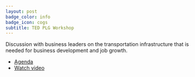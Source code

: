 ```yaml
---
layout: post
badge_color: info
badge_icon: cogs
subtitle: TED PLG Workshop
---
```


Discussion with business leaders on the transportation infrastructure that is needed for business development and job growth.

* [Agenda](http://www.hillsboroughcounty.org/DocumentCenter/View/16806 )
* [Watch video](http://65.49.32.144/Hillsborough/81704493-df20-4417-b0c8-47fc1db2a94b/Policy__Leadeship_Grp_WS_07_23_2013/presentation_file/mgpresenter.html?Stream=low)
